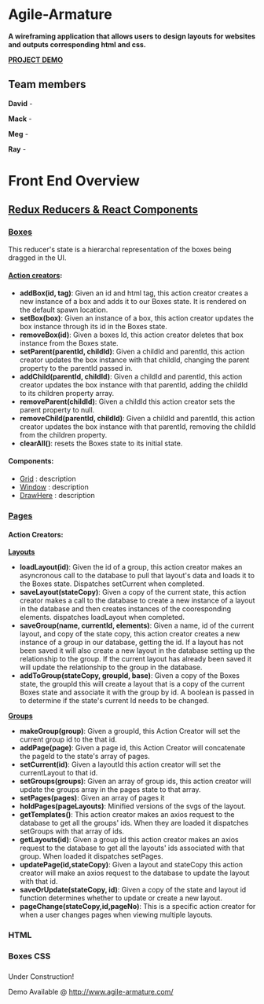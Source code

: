 # Agile-Armature

**A wireframing application that allows users to design layouts for websites and outputs corresponding html and css.**

[**PROJECT DEMO**](https://agile-armature.com/)

## Team members

**David** - 

**Mack** - 

**Meg** - 

**Ray** - 





# Front End Overview

## [Redux Reducers & React Components](https://github.com/thenorthstarblues/Agile-Armature/tree/master/src)

### [Boxes](https://github.com/thenorthstarblues/Agile-Armature/blob/master/src/reducers/boxes.js)
  This reducer's state is a hierarchal representation of the boxes being dragged in the UI. 
#### [Action creators](https://github.com/thenorthstarblues/Agile-Armature/blob/master/src/constants_actioncreators/boxes.js):
  * **addBox(id, tag)**: Given an id and html tag, this action creator creates a new instance of a box and adds it to our Boxes state. It is rendered on the default spawn location.   
  * **setBox(box)**: Given an instance of a box, this action creator updates the box instance through its id in the Boxes state. 
  * **removeBox(id)**: Given a boxes Id, this action creator deletes that box instance from the Boxes state. 
  * **setParent(parentId, childId)**: Given a childId and parentId, this action creator updates the box instance with that childId, changing the parent property to the parentId passed in. 
  * **addChild(parentId, childId)**: Given a childId and parentId, this action creator updates the box instance with that parentId, adding the childId to its children property array. 
  * **removeParent(childId)**: Given a childId this action creator sets the parent property to null.
  * **removeChild(parentId, childId)**: Given a childId and parentId, this action creator updates the box instance with that parentId, removing the childId from the children property. 
  * **clearAll()**: resets the Boxes state to its initial state. 

#### Components:

* [Grid](https://github.com/thenorthstarblues/Agile-Armature/blob/master/src/components/Grid.js) : description
* [Window](https://github.com/thenorthstarblues/Agile-Armature/blob/master/src/components/DrawHere.js) : description
* [DrawHere](https://github.com/thenorthstarblues/Agile-Armature/blob/master/src/components/DrawHere.js) : description



### [Pages](https://github.com/thenorthstarblues/Agile-Armature/blob/master/src/reducers/addPageReducer.js)

#### Action Creators:

**[Layouts](https://github.com/thenorthstarblues/Agile-Armature/blob/master/src/constants_actioncreators/layout.js)**
* **loadLayout(id)**: Given the id of a group, this action creator makes an asyncronous call to the database to pull that layout's data and loads it to the Boxes state. Dispatches setCurrent when completed. 
* **saveLayout(stateCopy)**: Given a copy of the current state, this action creator makes a call to the database to create a new instance of a layout in the database and then creates instances of the cooresponding elements. dispatches loadLayout when completed. 
* **saveGroup(name, currentId, elements)**: Given a name, id of the current layout, and copy of the state copy, this action creator creates a new instance of a group in our database, getting the id. If a layout has not been saved it will also create a new layout in the database setting up the relationship to the group. If the current layout has already been saved it will update the relationship to the group in the database. 
* **addToGroup(stateCopy, groupId, base)**: Given a copy of the Boxes state, the groupId this will create a layout that is a copy of the current Boxes state and associate it with the group by id. A boolean is passed in to determine if the state's current Id needs to be changed. 

**[Groups](https://github.com/thenorthstarblues/Agile-Armature/blob/master/src/constants_actioncreators/groups.js)**
* **makeGroup(group)**: Given a groupId, this Action Creator will set the current group id to the that id.  
* **addPage(page)**: Given a page id, this Action Creator will concatenate the pageId to the state's array of pages.
* **setCurrent(id)**: Given a layoutId this action creator will set the currentLayout to that id. 
* **setGroups(groups)**: Given an array of group ids, this action creator will update the groups array in the pages state to that array.
* **setPages(pages)**: Given an array of pages it 
* **holdPages(pageLayouts)**: Minified versions of the svgs of the layout.
* **getTemplates()**: This action creator makes an axios request to the database to get all the groups' ids. When they are loaded it dispatches setGroups with that array of ids. 
* **getLayouts(id)**: Given a group id this action creator makes an axios request to the database to get all the layouts' ids associated with that group. When loaded it dispatches setPages. 
* **updatePage(id,stateCopy)**: Given a layout and stateCopy this action creator will make an axios request to the database to update the layout with that id. 
* **saveOrUpdate(stateCopy, id)**: Given a copy of the state and layout id function determines whether to update or create a new layout.
* **pageChange(stateCopy,id,pageNo)**: This is a specific action creator for when a user changes pages when viewing multiple layouts. 

### HTML

### Boxes CSS

###

###


Under Construction! 

Demo Available @ http://www.agile-armature.com/
